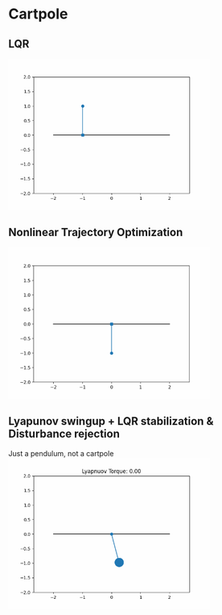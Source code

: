 # Cartpole
## LQR
<img src="animations/lqr_animation.gif" width="400" height="300">

## Nonlinear Trajectory Optimization
<img src="animations/swingup_animation.gif" width="400" height="300">

## Lyapunov swingup + LQR stabilization & Disturbance rejection
Just a pendulum, not a cartpole
<img src="animations/lyapunov.gif" width="400" height="300">